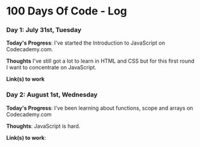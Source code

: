 # 100 Days Of Code - Log


### Day 1: July 31st, Tuesday

**Today's Progress**: I've started the Introduction to JavaScript on Codecademy.com.

**Thoughts** I've still got a lot to learn in HTML and CSS but for this first round I want to concentrate on JavaScript.

**Link(s) to work**


### Day 2: August 1st, Wednesday
**Today's Progress**: I've been learning about functions, scope and arrays on Codecademy.com

**Thoughts**: JavaScript is hard.

**Link(s) to work**:

